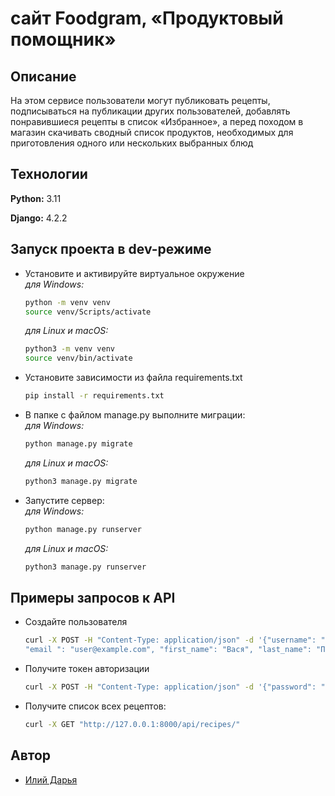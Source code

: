 # сайт Foodgram, «Продуктовый помощник»

## Описание

 На этом сервисе пользователи могут публиковать рецепты, подписываться на публикации других пользователей, добавлять понравившиеся рецепты в список «Избранное», а перед походом в магазин скачивать сводный список продуктов, необходимых для приготовления одного или нескольких выбранных блюд

## Технологии

**Python:** 3.11

**Django:** 4.2.2

## Запуск проекта в dev-режиме

- Установите и активируйте виртуальное окружение  
    *для Windows:*  

    ```bash
    python -m venv venv
    source venv/Scripts/activate
    ```

    *для Linux и macOS:*

    ```bash
    python3 -m venv venv
    source venv/bin/activate
    ```

- Установите зависимости из файла requirements.txt

    ```bash
    pip install -r requirements.txt
    ```

- В папке с файлом manage.py выполните миграции:  
    *для Windows:*  

    ```bash
    python manage.py migrate
    ```

    *для Linux и macOS:*

    ```bash
    python3 manage.py migrate
    ```

- Запустите сервер:  
    *для Windows:*  

    ```bash
    python manage.py runserver
    ```

    *для Linux и macOS:*

    ```bash
    python3 manage.py runserver
    ```

## Примеры запросов к API

- Создайте пользователя

    ```bash
    curl -X POST -H "Content-Type: application/json" -d '{"username": "MyUsername",
    "email ": "user@example.com", "first_name": "Вася", "last_name": "Пупкин", "password": "YourPassword"}' "/api/users/"
    ```

- Получите токен авторизации

    ```bash
    curl -X POST -H "Content-Type: application/json" -d '{"password": "YourPassword", "email": "user@example.com"}' "api/auth/token/login/"
    ```

- Получите список всех рецептов:

    ```bash
    curl -X GET "http://127.0.0.1:8000/api/recipes/"
    ```

## Автор

- [Илий Дарья](https://github.com/DariaEaly)
